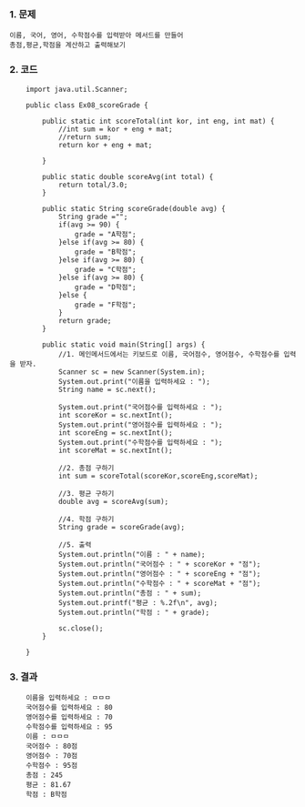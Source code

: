 ### 1. 문제

    이름, 국어, 영어, 수학점수를 입력받아 메서드를 만들어 
    총점,평균,학점을 계산하고 출력해보기

### 2. 코드

        import java.util.Scanner;

        public class Ex08_scoreGrade {

            public static int scoreTotal(int kor, int eng, int mat) {
        		//int sum = kor + eng + mat;
        		//return sum;
                return kor + eng + mat;
                
            }
            
            public static double scoreAvg(int total) {
                return total/3.0;
            }
            
            public static String scoreGrade(double avg) {
                String grade ="";
                if(avg >= 90) {
                    grade = "A학점";
                }else if(avg >= 80) {
                    grade = "B학점";
                }else if(avg >= 80) {
                    grade = "C학점";
                }else if(avg >= 80) {
                    grade = "D학점";
                }else {
                    grade = "F학점";
                }
                return grade;
            }
            
            public static void main(String[] args) {
                //1. 메인메서드에서는 키보드로 이름, 국어점수, 영어점수, 수학점수를 입력을 받자.
                Scanner sc = new Scanner(System.in);
                System.out.print("이름을 입력하세요 : ");
                String name = sc.next();
                
                System.out.print("국어점수를 입력하세요 : ");
                int scoreKor = sc.nextInt();
                System.out.print("영어점수를 입력하세요 : ");
                int scoreEng = sc.nextInt();
                System.out.print("수학점수를 입력하세요 : ");
                int scoreMat = sc.nextInt();
                
                //2. 총점 구하기
                int sum = scoreTotal(scoreKor,scoreEng,scoreMat);
                
                //3. 평균 구하기
                double avg = scoreAvg(sum);
                    
                //4. 학점 구하기
                String grade = scoreGrade(avg);
                
                //5. 출력
                System.out.println("이름 : " + name);
                System.out.println("국어점수 : " + scoreKor + "점");
                System.out.println("영어점수 : " + scoreEng + "점");
                System.out.println("수학점수 : " + scoreMat + "점");
                System.out.println("총점 : " + sum);
                System.out.printf("평균 : %.2f\n", avg);
                System.out.println("학점 : " + grade);
                
                sc.close();
            }

        }

### 3. 결과

        이름을 입력하세요 : ㅁㅁㅁ
        국어점수를 입력하세요 : 80
        영어점수를 입력하세요 : 70
        수학점수를 입력하세요 : 95
        이름 : ㅁㅁㅁ
        국어점수 : 80점
        영어점수 : 70점
        수학점수 : 95점
        총점 : 245
        평균 : 81.67
        학점 : B학점

